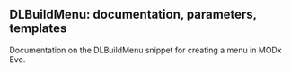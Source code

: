 ## DLBuildMenu: documentation, parameters, templates
Documentation on the DLBuildMenu snippet for creating a menu in MODx Evo.
